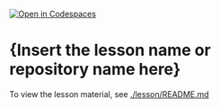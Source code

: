 [![Open in Codespaces](https://classroom.github.com/assets/launch-codespace-2972f46106e565e64193e422d61a12cf1da4916b45550586e14ef0a7c637dd04.svg)](https://classroom.github.com/open-in-codespaces?assignment_repo_id=19271956)
# {Insert the lesson name or repository name here}

To view the lesson material, see [./lesson/README.md](./lesson/README.md)